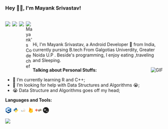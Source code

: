 ### Hey 👋🏽, I'm Mayank Srivastav!

<br/>


<a href="https://twitter.com/codelooper">
  <img align="left"  | Twitter" width="22px" src="https://cdn.jsdelivr.net/npm/simple-icons@v3/icons/twitter.svg" />
</a>
<a href="https://www.linkedin.com/in/mayank-srivastav-a733b7192/">
  <img align="left"  width="22px" src="https://cdn.jsdelivr.net/npm/simple-icons@v3/icons/linkedin.svg" />
</a>

<a href="https://www.instagram.com/_jagga_daku__/">
  <img align="left"  width="22px" src="https://cdn.jsdelivr.net/npm/simple-icons@v3/icons/instagram.svg" />
</a>
<a href="https://www.codechef.com/users/codelooper/">
  <img align="left" alt="Mayank's Codechef" width="22px" src="https://cdn.jsdelivr.net/npm/simple-icons@v3/icons/codechef.svg"/>
</a>


<br />
<br />
<br />

Hi, I'm Mayank Srivastav, a Android Developer 🚀 from India, currently pursing B.tech From Galgotias Univerdity, Greater Noida U.P . Beside's programming, I enjoy eating ,traveling and Sleeping.

  <img align="right" alt="GIF" src="https://media.giphy.com/media/836HiJc7pgzy8iNXCn/giphy.gif" />
  
**Talking about Personal Stuffs:**

- 🌱 I’m currently learning R and C++; 
- 🤔 I’m looking for help with Data Structures and Algorithms 😭;
- 😭 Data Structure and Algorithms goes off my head;



**Languages and Tools:**  

<code><img height="20" src="https://raw.githubusercontent.com/github/explore/80688e429a7d4ef2fca1e82350fe8e3517d3494d/topics/cpp/cpp.png"></code>
<code><img height="20" src="https://raw.githubusercontent.com/github/explore/80688e429a7d4ef2fca1e82350fe8e3517d3494d/topics/python/python.png"></code>
<code><img height="20" src="https://raw.githubusercontent.com/github/explore/80688e429a7d4ef2fca1e82350fe8e3517d3494d/topics/mysql/mysql.png"></code>
<code><img height="20" src="https://raw.githubusercontent.com/github/explore/80688e429a7d4ef2fca1e82350fe8e3517d3494d/topics/firebase/firebase.png"></code>
<code><img height="20" src="https://raw.githubusercontent.com/github/explore/80688e429a7d4ef2fca1e82350fe8e3517d3494d/topics/git/git.png"></code>
<code><img height="20" src="https://raw.githubusercontent.com/github/explore/80688e429a7d4ef2fca1e82350fe8e3517d3494d/topics/terminal/terminal.png"></code>



![](https://github-readme-stats.vercel.app/api?username=codelooper&show_icons=true&hide_border=true)


